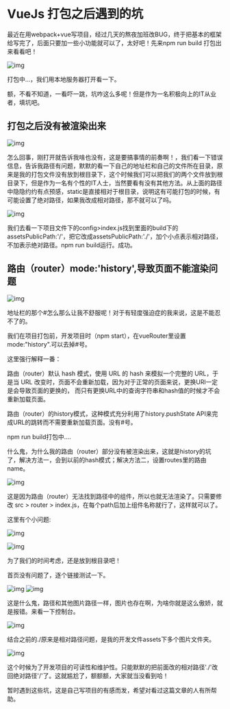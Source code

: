 # VueJs 打包之后遇到的坑

最近在用webpack+vue写项目，经过几天的熬夜加班改BUG，终于把基本的框架给写完了，后面只要加一些小功能就可以了，太好吧！先来npm run build 打包出来看看吧！

![img](https://img-blog.csdn.net/20180601161940667)

打包中...，我们用本地服务器打开看一下。

额，不看不知道，一看吓一跳，坑咋这么多呢！但是作为一名积极向上的IT从业者，填坑吧。

## **打包之后没有被渲染出来**

![img](https://img-blog.csdn.net/20180601162517294)

怎么回事，刚打开就告诉我啥也没有，这是要搞事情的前奏啊！，我们看一下错误信息，告诉我路径有问题，默默的看一下自己的地址栏和自己的文件所在目录，原来是我的打包文件没有放到根目录下，这个时候我们可以把我们的两个文件放到根目录下，但是作为一名有个性的IT人士，当然要看有没有其他方法。从上面的路径中隐隐约约有点预感，static是直接相对于根目录，说明这有可能打包的时候，有可能设置了绝对路径，如果我改成相对路径，那不就可以了吗。

![img](https://img-blog.csdn.net/2018060116371782)

我们去看一下项目文件下的config>index.js找到里面的build下的assetsPublicPath:'/'，把它改成assetsPublicPath:'./'，加个小点表示相对路径，不加表示绝对路径。npm run build运行。成功。

## **路由（router）mode:'history',导致页面不能渲染问题**

![img](https://img-blog.csdn.net/20180601164610644)

地址栏的那个#怎么那么让我不舒服呢！对于有轻度强迫症的我来说，这是不能忍不了的。

我们在项目打包前，开发项目时（npm start），在vueRouter里设置mode:"history".可以去掉#号。

这里强行解释一番：

路由（router）默认 hash 模式，使用 URL 的 hash 来模拟一个完整的 URL，于是当 URL 改变时，页面不会重新加载，因为对于正常的页面来说，更换URl一定是会导致页面的更换的， 而只有更换URL中的查询字符串和hash值的时候才不会重新加载页面。

路由（router）的history模式，这种模式充分利用了history.pushState API来完成URL的跳转而不需要重新加载页面。没有#号。

npm run build打包中....

什么鬼，为什么我的路由（router）部分没有被渲染出来，这就是history的坑了，解决方法一，会到以前的hash模式；解决方法二，设置routes里的路由name。

![img](https://img-blog.csdn.net/20180601170541383)

这是因为路由（router）无法找到路径中的组件，所以也就无法渲染了。只需要修改 src > router > index.js，在每个path后加上组件名称就行了，这样就可以了。

这里有个小问题:

![img](https://img-blog.csdn.net/20180601171646152)

![img](https://img-blog.csdn.net/20180601171715884)

为了我们的时间考虑，还是放到根目录吧！

首页没有问题了，逐个链接测试一下。

![img](https://img-blog.csdn.net/20180601171957510)
![img](https://img-blog.csdn.net/20180601172306572)

这是什么鬼，路径和其他图片路径一样，图片也存在啊，为啥你就是这么傲娇，就是报错。来看一下控制台。

![img](https://img-blog.csdn.net/20180601172535256)

结合之前的./原来是相对路径问题，是我的开发文件assets下多个图片文件夹。

![img](https://img-blog.csdn.net/20180601172830425)

这个时候为了开发项目的可读性和维护性。只能默默的把前面改的相对路径'./'改回绝对路径'/'了。这就尴尬了，额额额，大家就当没看到哈！

暂时遇到这些坑，这是自己写项目的有感而发，希望对看过这篇文章的人有所帮助。

